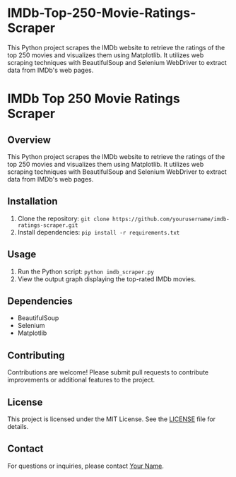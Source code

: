 # IMDb-Top-250-Movie-Ratings-Scraper
This Python project scrapes the IMDb website to retrieve the ratings of the top 250 movies and visualizes them using Matplotlib. It utilizes web scraping techniques with BeautifulSoup and Selenium WebDriver to extract data from IMDb's web pages.
# IMDb Top 250 Movie Ratings Scraper

## Overview
This Python project scrapes the IMDb website to retrieve the ratings of the top 250 movies and visualizes them using Matplotlib. It utilizes web scraping techniques with BeautifulSoup and Selenium WebDriver to extract data from IMDb's web pages.

## Installation
1. Clone the repository: `git clone https://github.com/yourusername/imdb-ratings-scraper.git`
2. Install dependencies: `pip install -r requirements.txt`

## Usage
1. Run the Python script: `python imdb_scraper.py`
2. View the output graph displaying the top-rated IMDb movies.

## Dependencies
- BeautifulSoup
- Selenium
- Matplotlib

## Contributing
Contributions are welcome! Please submit pull requests to contribute improvements or additional features to the project.

## License
This project is licensed under the MIT License. See the [LICENSE](LICENSE) file for details.

## Contact
For questions or inquiries, please contact [Your Name](mailto:youremail@example.com).
